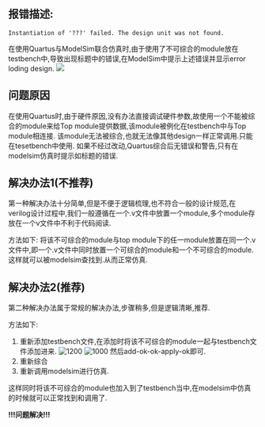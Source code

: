 ## 报错描述:
    Instantiation of '???' failed. The design unit was not found.
在使用Quartus与ModelSim联合仿真时,由于使用了不可综合的module放在testbench中,导致出现标题中的错误,在ModelSim中提示上述错误并显示error loding design.
![](https://cdn.jsdelivr.net/gh/lindongyi1002/FigBed/ObFigBed/b7c2fd07d8a9486db1ea52c84785db5f.png)
## 问题原因
在使用Quartus时,由于硬件原因,没有办法直接调试硬件参数,故使用一个不能被综合的module来给Top module提供数据,该module被例化在testbench中与Top module相连接.
该module无法被综合,也就无法像其他design一样正常调用.只能在tesetbench中使用.
如果不经过改动,Quartus综合后无错误和警告,只有在modelsim仿真时提示如标题的错误.

## 解决办法1(不推荐)
第一种解决办法十分简单,但是不便于逻辑梳理,也不符合一般的设计规范,在verilog设计过程中,我们一般遵循在一个.v文件中放置一个module,多个module存放在一个v文件中不利于代码阅读.

方法如下:
将该不可综合的module与top module下的任一module放置在同一个.v文件中,即一个.v文件中同时放置一个可综合的module和一个不可综合的module. 这样就可以被modelsim查找到.从而正常仿真.

## 解决办法2(推荐)
第二种解决办法属于常规的解决办法,步骤稍多,但是逻辑清晰,推荐.

方法如下:
1. 重新添加testbench文件,在添加时将该不可综合的module一起与testbench文件添加进来.
    ![1200](https://cdn.jsdelivr.net/gh/lindongyi1002/FigBed/ObFigBed/bdae197b370f4243985618bcdedb73fd.png)
    ![1000](https://cdn.jsdelivr.net/gh/lindongyi1002/FigBed/ObFigBed/124f65d5b8514f4d988fab68dee1bb87.png)
    然后add-ok-ok-apply-ok即可.
2. 重新综合
3. 重新调用modelsim进行仿真.

这样同时将该不可综合的module也加入到了testbench当中,在modelsim中仿真的时候就可以正常找到和调用了.


**!!!问题解决!!!**